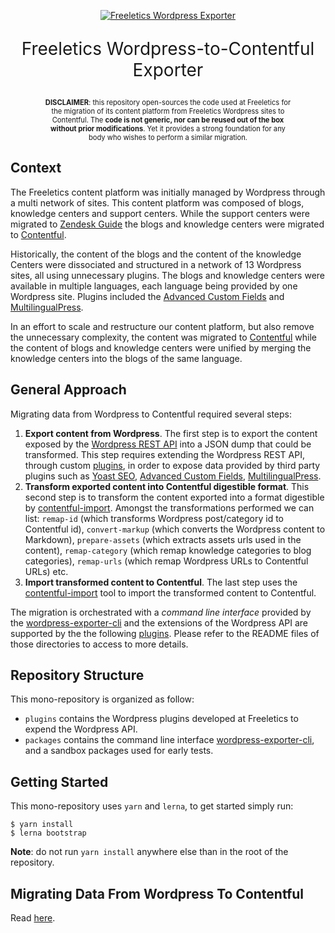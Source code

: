 <div align="center">
  <p>
    <a href="https://github.com/freeletics/wordpress-exporter">
      <img alt="Freeletics Wordpress Exporter" src="https://github.com/freeletics/wordpress-exporter/blob/master/media/wordpress-exporter.jpg?raw=true" />
    </a>
  </p>
  <p style="font-size: 200%">
  Freeletics Wordpress-to-Contentful Exporter
  </p>
  <p style="font-size: 80%; width: 80%;">
  <strong>DISCLAIMER</strong>: this repository open-sources the code used at Freeletics for the migration of its content platform from Freeletics Wordpress sites to Contentful. The <strong>code is not generic, nor can be reused out of the box without prior modifications</strong>. Yet it provides a strong foundation for any body who wishes to perform a similar migration.
  </p>
</div>

## Context

The Freeletics content platform was initially managed by Wordpress through a multi network of sites. This content platform was composed of blogs, knowledge centers and support centers. While the support centers were migrated to [Zendesk Guide](https://help.freeletics.com/hc) the blogs and knowledge centers were migrated to [Contentful][].

Historically, the content of the blogs and the content of the knowledge Centers were dissociated and structured in a network of 13 Wordpress sites, all using unnecessary plugins. The blogs and knowledge centers were available in multiple languages, each language being provided by one Wordpress site. Plugins included the [Advanced Custom Fields][] and [MultilingualPress][].

In an effort to scale and restructure our content platform, but also remove the unnecessary complexity, the content was migrated to [Contentful][] while the content of blogs and knowledge centers were unified by merging the knowledge centers into the blogs of the same language.

## General Approach

Migrating data from Wordpress to Contentful required several steps:

1. **Export content from Wordpress**. The first step is to export the content exposed by the [Wordpress REST API][] into a JSON dump that could be transformed. This step requires extending the Wordpress REST API, through custom [plugins](./plugins), in order to expose data provided by third party plugins such as [Yoast SEO][], [Advanced Custom Fields][], [MultilingualPress][].
2. **Transform exported content into Contentful digestible format**. This second step is to transform the content exported into a format digestible by [contentful-import][]. Amongst the transformations performed we can list: `remap-id` (which transforms Wordpress post/category id to Contentful id), `convert-markup` (which converts the Wordpress content to Markdown), `prepare-assets` (which extracts assets urls used in the content), `remap-category` (which remap knowledge categories to blog categories), `remap-urls` (which remap Wordpress URLs to Contentful URLs) etc.
3. **Import transformed content to Contentful**. The last step uses the [contentful-import][] tool to import the transformed content to Contentful.

The migration is orchestrated with a *command line interface* provided by the [wordpress-exporter-cli](./packages/wordpress-exporter-cli) and the extensions of the Wordpress API are supported by the the following [plugins](./plugins). Please refer to the README files of those directories to access to more details.

## Repository Structure

This mono-repository is organized as follow:

* `plugins` contains the Wordpress plugins developed at Freeletics to expend the Wordpress API.
* `packages` contains the command line interface [wordpress-exporter-cli](./packages/wordpress-exporter-cli), and a sandbox packages used for early tests.

## Getting Started

This mono-repository uses `yarn` and `lerna`, to get started simply run:

```
$ yarn install
$ lerna bootstrap
```

**Note**: do not run `yarn install` anywhere else than in the root of the repository.

## Migrating Data From Wordpress To Contentful
Read [here][].

[here]: ./packages/wordpress-exporter-cli/README.md
[Contentful]: https://contentful.com
[Wordpress REST API]: https://developer.wordpress.com/docs/api/
[contentful-import]: https://github.com/contentful/contentful-import
[Yoast SEO]: https://wordpress.org/plugins/wordpress-seo/
[Advanced Custom Fields]: https://wordpress.org/plugins/advanced-custom-fields/
[MultilingualPress]: https://wordpress.org/plugins/multilingual-press/
